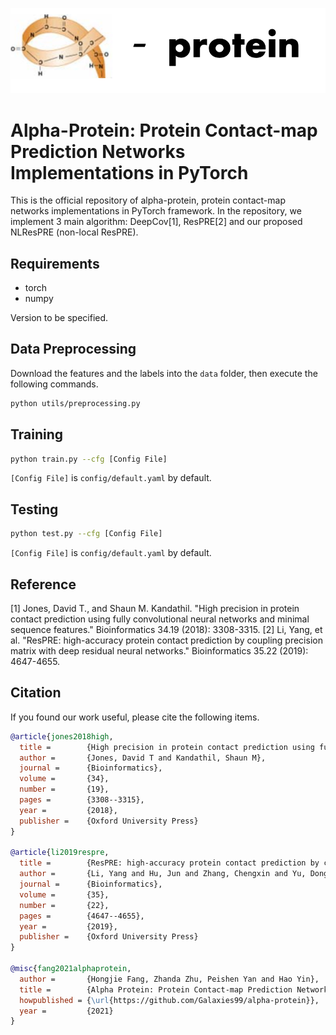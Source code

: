 ![](imgs/alpha-protein.png)

# Alpha-Protein: Protein Contact-map Prediction Networks Implementations in PyTorch

This is the official repository of alpha-protein, protein contact-map networks implementations in PyTorch framework. In the repository, we implement 3 main algorithm: DeepCov[1], ResPRE[2] and our proposed NLResPRE (non-local ResPRE).

## Requirements

- torch
- numpy

Version to be specified.

## Data Preprocessing

Download the features and the labels into the `data` folder, then execute the following commands.

```bash
python utils/preprocessing.py
```

## Training

```bash
python train.py --cfg [Config File]
```

`[Config File]` is `config/default.yaml` by default.

## Testing

```bash
python test.py --cfg [Config File]
```

`[Config File]` is `config/default.yaml` by default.

## Reference

[1]  Jones, David T., and Shaun M. Kandathil. "High precision in protein contact prediction using fully convolutional neural networks and minimal sequence features." Bioinformatics 34.19 (2018): 3308-3315.
[2]  Li, Yang, et al. "ResPRE: high-accuracy protein contact prediction by coupling precision matrix with deep residual neural networks." Bioinformatics 35.22 (2019): 4647-4655.

## Citation

If you found our work useful, please cite the following items.

```bibtex
@article{jones2018high,
  title =        {High precision in protein contact prediction using fully convolutional neural networks and minimal sequence features},
  author =       {Jones, David T and Kandathil, Shaun M},
  journal =      {Bioinformatics},
  volume =       {34},
  number =       {19},
  pages =        {3308--3315},
  year =         {2018},
  publisher =    {Oxford University Press}
}

@article{li2019respre,
  title =        {ResPRE: high-accuracy protein contact prediction by coupling precision matrix with deep residual neural networks},
  author =       {Li, Yang and Hu, Jun and Zhang, Chengxin and Yu, Dong-Jun and Zhang, Yang},
  journal =      {Bioinformatics},
  volume =       {35},
  number =       {22},
  pages =        {4647--4655},
  year =         {2019},
  publisher =    {Oxford University Press}
}

@misc{fang2021alphaprotein,
  author =       {Hongjie Fang, Zhanda Zhu, Peishen Yan and Hao Yin},
  title =        {Alpha Protein: Protein Contact-map Prediction Networks Implementations in PyTorch},
  howpublished = {\url{https://github.com/Galaxies99/alpha-protein}},
  year =         {2021}
}
```
